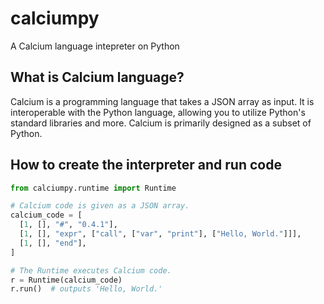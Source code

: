 # calciumpy

A Calcium language intepreter on Python

## What is Calcium language?

Calcium is a programming language that takes a JSON array as input.
It is interoperable with the Python language,
allowing you to utilize Python's standard libraries and more.
Calcium is primarily designed as a subset of Python.

## How to create the interpreter and run code

```python
from calciumpy.runtime import Runtime

# Calcium code is given as a JSON array.
calcium_code = [
  [1, [], "#", "0.4.1"],
  [1, [], "expr", ["call", ["var", "print"], ["Hello, World."]]],
  [1, [], "end"],
]

# The Runtime executes Calcium code.
r = Runtime(calcium_code)
r.run()  # outputs 'Hello, World.'
```
